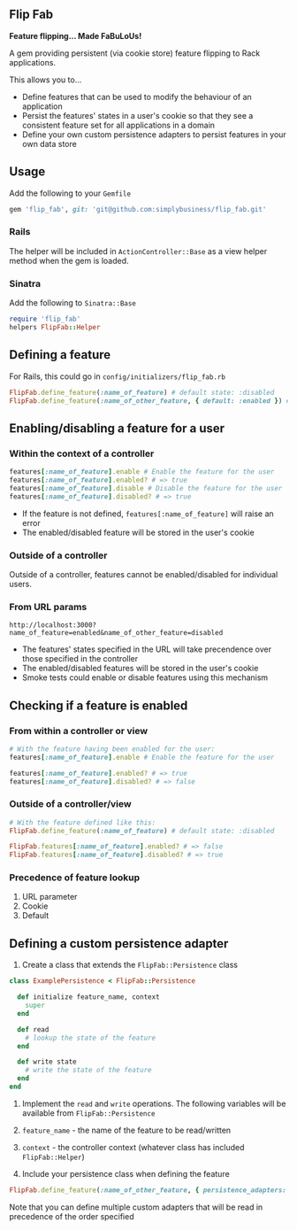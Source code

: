 Flip Fab
--------

**Feature flipping... Made FaBuLoUs!**

A gem providing persistent (via cookie store) feature flipping to Rack applications.

This allows you to...

* Define features that can be used to modify the behaviour of an application
* Persist the features' states in a user's cookie so that they see a consistent feature set for all applications in a domain
* Define your own custom persistence adapters to persist features in your own data store

## Usage

Add the following to your `Gemfile`

```ruby
gem 'flip_fab', git: 'git@github.com:simplybusiness/flip_fab.git'
```

### Rails

The helper will be included in `ActionController::Base` as a view helper method when the gem is loaded.

### Sinatra

Add the following to `Sinatra::Base`

```ruby
require 'flip_fab'
helpers FlipFab::Helper
```

## Defining a feature

For Rails, this could go in `config/initializers/flip_fab.rb`

```ruby
FlipFab.define_feature(:name_of_feature) # default state: :disabled
FlipFab.define_feature(:name_of_other_feature, { default: :enabled }) # default state: :enabled
```

## Enabling/disabling a feature for a user

### Within the context of a controller

```ruby
features[:name_of_feature].enable # Enable the feature for the user
features[:name_of_feature].enabled? # => true
features[:name_of_feature].disable # Disable the feature for the user
features[:name_of_feature].disabled? # => true
```

* If the feature is not defined, `features[:name_of_feature]` will raise an error
* The enabled/disabled feature will be stored in the user's cookie

### Outside of a controller

Outside of a controller, features cannot be enabled/disabled for individual users.

### From URL params

`http://localhost:3000?name_of_feature=enabled&name_of_other_feature=disabled`

* The features' states specified in the URL will take precendence over those specified in the controller
* The enabled/disabled features will be stored in the user's cookie
* Smoke tests could enable or disable features using this mechanism

## Checking if a feature is enabled

### From within a controller or view

```ruby
# With the feature having been enabled for the user:
features[:name_of_feature].enable # Enable the feature for the user

features[:name_of_feature].enabled? # => true
features[:name_of_feature].disabled? # => false
```

### Outside of a controller/view

```ruby
# With the feature defined like this:
FlipFab.define_feature(:name_of_feature) # default state: :disabled

FlipFab.features[:name_of_feature].enabled? # => false
FlipFab.features[:name_of_feature].disabled? # => true
```

### Precedence of feature lookup

1. URL parameter
1. Cookie
1. Default

## Defining a custom persistence adapter

1. Create a class that extends the `FlipFab::Persistence` class

  ```ruby
  class ExamplePersistence < FlipFab::Persistence

    def initialize feature_name, context
      super
    end

    def read
      # lookup the state of the feature
    end

    def write state
      # write the state of the feature
    end
  end
  ```

1. Implement the `read` and `write` operations. The following variables will be available from `FlipFab::Persistence`
  1. `feature_name` - the name of the feature to be read/written
  1. `context` - the controller context (whatever class has included `FlipFab::Helper`)

1. Include your persistence class when defining the feature

  ```ruby
  FlipFab.define_feature(:name_of_other_feature, { persistence_adapters: [ExamplePersistence] })
  ```

Note that you can define multiple custom adapters that will be read in precedence of the order specified

